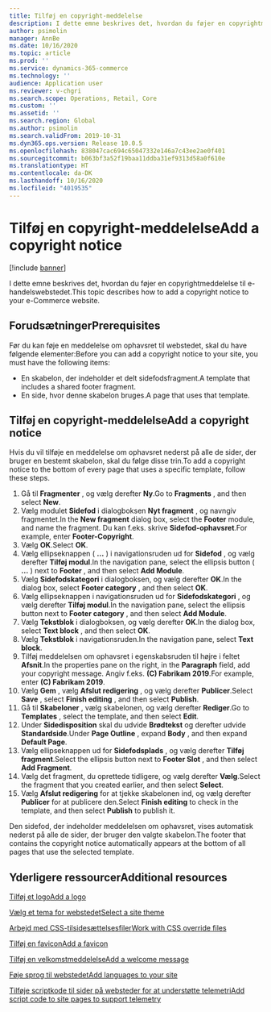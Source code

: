 ```yaml
---
title: Tilføj en copyright-meddelelse
description: I dette emne beskrives det, hvordan du føjer en copyrightmeddelelse til e-handelswebstedet.
author: psimolin
manager: AnnBe
ms.date: 10/16/2020
ms.topic: article
ms.prod: ''
ms.service: dynamics-365-commerce
ms.technology: ''
audience: Application user
ms.reviewer: v-chgri
ms.search.scope: Operations, Retail, Core
ms.custom: ''
ms.assetid: ''
ms.search.region: Global
ms.author: psimolin
ms.search.validFrom: 2019-10-31
ms.dyn365.ops.version: Release 10.0.5
ms.openlocfilehash: 838047cac694c65047332e146a7c43ee2ae0f401
ms.sourcegitcommit: b063bf3a52f19baa11ddba31ef9313d58a0f610e
ms.translationtype: HT
ms.contentlocale: da-DK
ms.lasthandoff: 10/16/2020
ms.locfileid: "4019535"
---
```

# <a name="add-a-copyright-notice"></a><span data-ttu-id="8eedb-103">Tilføj en copyright-meddelelse</span><span class="sxs-lookup"><span data-stu-id="8eedb-103">Add a copyright notice</span></span>

[!include [banner](includes/banner.md)]

<span data-ttu-id="8eedb-104">I dette emne beskrives det, hvordan du føjer en copyrightmeddelelse til e-handelswebstedet.</span><span class="sxs-lookup"><span data-stu-id="8eedb-104">This topic describes how to add a copyright notice to your e-Commerce website.</span></span>

## <a name="prerequisites"></a><span data-ttu-id="8eedb-105">Forudsætninger</span><span class="sxs-lookup"><span data-stu-id="8eedb-105">Prerequisites</span></span>

<span data-ttu-id="8eedb-106">Før du kan føje en meddelelse om ophavsret til webstedet, skal du have følgende elementer:</span><span class="sxs-lookup"><span data-stu-id="8eedb-106">Before you can add a copyright notice to your site, you must have the following items:</span></span>

- <span data-ttu-id="8eedb-107">En skabelon, der indeholder et delt sidefodsfragment.</span><span class="sxs-lookup"><span data-stu-id="8eedb-107">A template that includes a shared footer fragment.</span></span>
- <span data-ttu-id="8eedb-108">En side, hvor denne skabelon bruges.</span><span class="sxs-lookup"><span data-stu-id="8eedb-108">A page that uses that template.</span></span>

## <a name="add-a-copyright-notice"></a><span data-ttu-id="8eedb-109">Tilføj en copyright-meddelelse</span><span class="sxs-lookup"><span data-stu-id="8eedb-109">Add a copyright notice</span></span>

<span data-ttu-id="8eedb-110">Hvis du vil tilføje en meddelelse om ophavsret nederst på alle de sider, der bruger en bestemt skabelon, skal du følge disse trin.</span><span class="sxs-lookup"><span data-stu-id="8eedb-110">To add a copyright notice to the bottom of every page that uses a specific template, follow these steps.</span></span>

1. <span data-ttu-id="8eedb-111">Gå til **Fragmenter** , og vælg derefter **Ny**.</span><span class="sxs-lookup"><span data-stu-id="8eedb-111">Go to **Fragments** , and then select **New**.</span></span>
1. <span data-ttu-id="8eedb-112">Vælg modulet **Sidefod** i dialogboksen **Nyt fragment** , og navngiv fragmentet.</span><span class="sxs-lookup"><span data-stu-id="8eedb-112">In the **New fragment** dialog box, select the **Footer** module, and name the fragment.</span></span> <span data-ttu-id="8eedb-113">Du kan f.eks. skrive **Sidefod-ophavsret**.</span><span class="sxs-lookup"><span data-stu-id="8eedb-113">For example, enter **Footer-Copyright**.</span></span>
1. <span data-ttu-id="8eedb-114">Vælg **OK**.</span><span class="sxs-lookup"><span data-stu-id="8eedb-114">Select **OK**.</span></span>
1. <span data-ttu-id="8eedb-115">Vælg ellipseknappen ( **...** ) i navigationsruden ud for **Sidefod** , og vælg derefter **Tilføj modul**.</span><span class="sxs-lookup"><span data-stu-id="8eedb-115">In the navigation pane, select the ellipsis button ( **...** ) next to **Footer** , and then select **Add Module**.</span></span>
1. <span data-ttu-id="8eedb-116">Vælg **Sidefodskategori** i dialogboksen, og vælg derefter **OK**.</span><span class="sxs-lookup"><span data-stu-id="8eedb-116">In the dialog box, select **Footer category** , and then select **OK**.</span></span>
1. <span data-ttu-id="8eedb-117">Vælg ellipseknappen i navigationsruden ud for **Sidefodskategori** , og vælg derefter **Tilføj modul**.</span><span class="sxs-lookup"><span data-stu-id="8eedb-117">In the navigation pane, select the ellipsis button next to **Footer category** , and then select **Add Module**.</span></span>
1. <span data-ttu-id="8eedb-118">Vælg **Tekstblok** i dialogboksen, og vælg derefter **OK**.</span><span class="sxs-lookup"><span data-stu-id="8eedb-118">In the dialog box, select **Text block** , and then select **OK**.</span></span>
1. <span data-ttu-id="8eedb-119">Vælg **Tekstblok** i navigationsruden.</span><span class="sxs-lookup"><span data-stu-id="8eedb-119">In the navigation pane, select **Text block**.</span></span>
1. <span data-ttu-id="8eedb-120">Tilføj meddelelsen om ophavsret i egenskabsruden til højre i feltet **Afsnit**.</span><span class="sxs-lookup"><span data-stu-id="8eedb-120">In the properties pane on the right, in the **Paragraph** field, add your copyright message.</span></span> <span data-ttu-id="8eedb-121">Angiv f.eks. **(C) Fabrikam 2019**.</span><span class="sxs-lookup"><span data-stu-id="8eedb-121">For example, enter **(C) Fabrikam 2019**.</span></span>
1. <span data-ttu-id="8eedb-122">Vælg **Gem** , vælg **Afslut redigering** , og vælg derefter **Publicer**.</span><span class="sxs-lookup"><span data-stu-id="8eedb-122">Select **Save** , select **Finish editing** , and then select **Publish**.</span></span>
1. <span data-ttu-id="8eedb-123">Gå til **Skabeloner** , vælg skabelonen, og vælg derefter **Rediger**.</span><span class="sxs-lookup"><span data-stu-id="8eedb-123">Go to **Templates** , select the template, and then select **Edit**.</span></span>
1. <span data-ttu-id="8eedb-124">Under **Sidedisposition** skal du udvide **Brødtekst** og derefter udvide **Standardside**.</span><span class="sxs-lookup"><span data-stu-id="8eedb-124">Under **Page Outline** , expand **Body** , and then expand **Default Page**.</span></span>
1. <span data-ttu-id="8eedb-125">Vælg ellipseknappen ud for **Sidefodsplads** , og vælg derefter **Tilføj fragment**.</span><span class="sxs-lookup"><span data-stu-id="8eedb-125">Select the ellipsis button next to **Footer Slot** , and then select **Add Fragment**.</span></span>
1. <span data-ttu-id="8eedb-126">Vælg det fragment, du oprettede tidligere, og vælg derefter **Vælg**.</span><span class="sxs-lookup"><span data-stu-id="8eedb-126">Select the fragment that you created earlier, and then select **Select**.</span></span>
1. <span data-ttu-id="8eedb-127">Vælg **Afslut redigering** for at tjekke skabelonen ind, og vælg derefter **Publicer** for at publicere den.</span><span class="sxs-lookup"><span data-stu-id="8eedb-127">Select **Finish editing** to check in the template, and then select **Publish** to publish it.</span></span>

<span data-ttu-id="8eedb-128">Den sidefod, der indeholder meddelelsen om ophavsret, vises automatisk nederst på alle de sider, der bruger den valgte skabelon.</span><span class="sxs-lookup"><span data-stu-id="8eedb-128">The footer that contains the copyright notice automatically appears at the bottom of all pages that use the selected template.</span></span>

## <a name="additional-resources"></a><span data-ttu-id="8eedb-129">Yderligere ressourcer</span><span class="sxs-lookup"><span data-stu-id="8eedb-129">Additional resources</span></span>

[<span data-ttu-id="8eedb-130">Tilføj et logo</span><span class="sxs-lookup"><span data-stu-id="8eedb-130">Add a logo</span></span>](add-logo.md)

[<span data-ttu-id="8eedb-131">Vælg et tema for webstedet</span><span class="sxs-lookup"><span data-stu-id="8eedb-131">Select a site theme</span></span>](select-site-theme.md)

[<span data-ttu-id="8eedb-132">Arbejd med CSS-tilsidesættelsesfiler</span><span class="sxs-lookup"><span data-stu-id="8eedb-132">Work with CSS override files</span></span>](css-override-files.md)

[<span data-ttu-id="8eedb-133">Tilføj en favicon</span><span class="sxs-lookup"><span data-stu-id="8eedb-133">Add a favicon</span></span>](add-favicon.md)

[<span data-ttu-id="8eedb-134">Tilføj en velkomstmeddelelse</span><span class="sxs-lookup"><span data-stu-id="8eedb-134">Add a welcome message</span></span>](add-welcome-message.md)

[<span data-ttu-id="8eedb-135">Føje sprog til webstedet</span><span class="sxs-lookup"><span data-stu-id="8eedb-135">Add languages to your site</span></span>](add-languages-to-site.md)

[<span data-ttu-id="8eedb-136">Tilføje scriptkode til sider på websteder for at understøtte telemetri</span><span class="sxs-lookup"><span data-stu-id="8eedb-136">Add script code to site pages to support telemetry</span></span>](add-telemetry.md)

